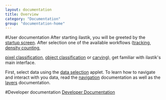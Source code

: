 ```yaml
---
layout: documentation
title: Overview
category: "Documentation"
group: "documentation-home"
---
```

#User documentation
After starting ilastik, you will be greeted by the
[startup screen]({{site.baseurl}}/documentation/startup/startup.html).
After selection one of the available workflows
([tracking]({{site.baseurl}}/documentation/tracking/tracking.html),
[density counting]({{site.baseurl}}/documentation/counting/counting.html),

[pixel classification]({{site.baseurl}}/documentation/pixelclassification/pixelclassification.html),
[object classification]({{site.baseurl}}/documentation/objects/objects.html)
or
[carving]({{site.baseurl}}/documentation/carving/carving.html)),
get familiar with ilastik's main interface.

First, select data using the
[data selection]({{site.baseurl}}/documentation/startup/dataselection.html)
applet.
To learn how to navigate and interact with you data, read the
[navigation]({{site.baseurl}}/documentation/startup/navigation.html)
documentation as well as the
[layers]({{site.baseurl}}/documentation/startup/layers.html)
documentation.

#Developer documentation
[Developer Documentation]({{site.baseurl}}/development.html)
